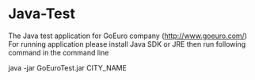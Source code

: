 # Java-Test
The Java test application for GoEuro company (http://www.goeuro.com/)
For running application please install Java SDK or JRE then run following command in the command line

java -jar GoEuroTest.jar CITY_NAME
